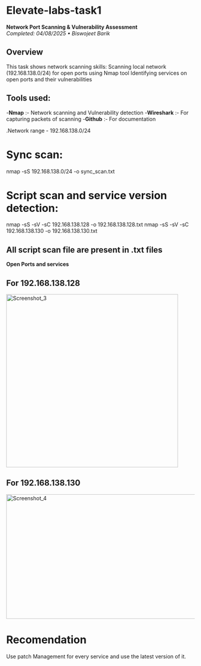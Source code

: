 # Elevate-labs-task1

**Network Port Scanning & Vulnerability Assessment**  
*Completed: 04/08/2025 • Biswojeet Barik*

## Overview
This task shows network scanning skills:
Scanning local network (192.168.138.0/24) for open ports using Nmap tool
Identifying services on open ports and their vulnerabilities

## Tools used:
-**Nmap** :- Network scanning and Vulnerability detection
-**Wireshark** :- For capturing packets of scanning
-**Github** :- For documentation

.Network range - 192.168.138.0/24

# Sync scan:
nmap -sS 192.168.138.0/24 -o sync_scan.txt

# Script scan and service version detection: 
nmap -sS -sV -sC 192.168.138.128 -o 192.168.138.128.txt
nmap -sS -sV -sC 192.168.138.130 -o 192.168.138.130.txt
## All script scan file are present in .txt files

**Open Ports and services**
## For 192.168.138.128
<img width="459" height="463" alt="Screenshot_3" src="https://github.com/user-attachments/assets/b2bd4514-7247-47d2-8cc9-0edb44a4586e" />

## For 192.168.138.130
<img width="740" height="333" alt="Screenshot_4" src="https://github.com/user-attachments/assets/fc1d0068-806d-4ba1-82ed-9ffe7690cea7" />

# Recomendation

Use patch Management for every service and use the latest version of it.
